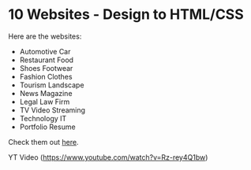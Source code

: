 # 10 Websites - Design to HTML/CSS

Here are the websites:

-   Automotive Car
-   Restaurant Food
-   Shoes Footwear
-   Fashion Clothes
-   Tourism Landscape
-   News Magazine
-   Legal Law Firm
-   TV Video Streaming
-   Technology IT
-   Portfolio Resume

Check them out [here](https://10websites-design-to-html-css.netlify.app).

YT Video (https://www.youtube.com/watch?v=Rz-rey4Q1bw)
